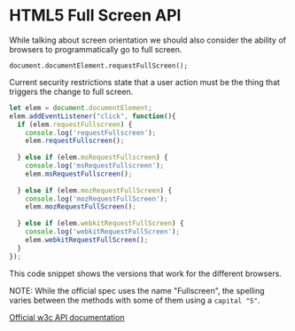 # HTML5 Full Screen API

While talking about screen orientation we should also consider the ability of browsers to programmatically go to full screen.

`document.documentElement.requestFullScreen();`

Current security restrictions state that a user action must be the thing that triggers the change to full screen.

```js
let elem = document.documentElement;
elem.addEventListener("click", function(){
  if (elem.requestFullscreen) {
    console.log('requestFullscreen');
    elem.requestFullscreen();
 
  } else if (elem.msRequestFullscreen) {
    console.log('msRequestFullscreen');
    elem.msRequestFullscreen();
 
  } else if (elem.mozRequestFullScreen) {
    console.log('mozRequestFullScreen');
    elem.mozRequestFullScreen();
 
  } else if (elem.webkitRequestFullScreen) {
    console.log('webkitRequestFullScreen');
    elem.webkitRequestFullScreen();
  }
});
```

This code snippet shows the versions that work for the different browsers.

NOTE: While the official spec uses the name "Fullscreen", the spelling varies between the methods with some of them using a `capital "S"`.

<YouTube
    title="Fullscreen API"
    url="https://www.youtube.com/embed/aEpQxlKDbwU"
/> 

[Official w3c API documentation](http://www.w3.org/TR/screen-orientation/)

